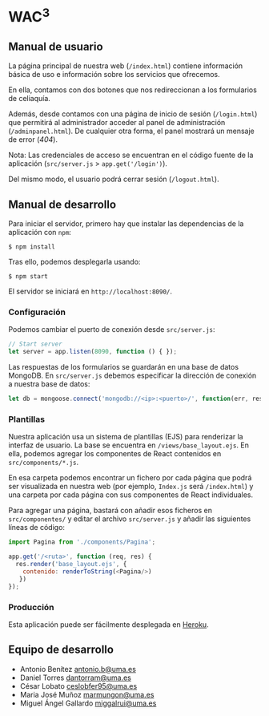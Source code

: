 # WAC<sup>3</sup>

## Manual de usuario

La página principal de nuestra web (`/index.html`) contiene información básica de uso e
información sobre los servicios que ofrecemos.

En ella, contamos con dos botones que nos redireccionan a los formularios de celiaquía.

Además, desde contamos con una página de inicio de sesión (`/login.html`) que permitirá
al administrador acceder al panel de administración (`/adminpanel.html`). De cualquier otra forma,
el panel mostrará un mensaje de error (*404*).

   Nota: Las credenciales de acceso se encuentran en el código fuente de la aplicación
   (`src/server.js` > `app.get('/login')`).

Del mismo modo, el usuario podrá cerrar sesión (`/logout.html`).

## Manual de desarrollo

Para iniciar el servidor, primero hay que instalar las dependencias
de la aplicación con `npm`:

```shell
$ npm install
```

Tras ello, podemos desplegarla usando:

```shell
$ npm start
```

El servidor se iniciará en `http://localhost:8090/`.

### Configuración
Podemos cambiar el puerto de conexión desde `src/server.js`:

```javascript
// Start server
let server = app.listen(8090, function () { });
```

Las respuestas de los formularios se guardarán en una base de datos MongoDB.
En `src/server.js` debemos especificar la dirección de conexión a nuestra base de datos:

```javascript
let db = mongoose.connect('mongodb://<ip>:<puerto>/', function(err, response){ });
```

### Plantillas

Nuestra aplicación usa un sistema de plantillas (EJS) para renderizar la interfaz de usuario.
La base se encuentra en `/views/base_layout.ejs`. En ella, podemos agregar
los componentes de React contenidos en `src/components/*.js`.

En esa carpeta podemos encontrar un fichero por cada página que podrá ser visualizada en nuestra
web (por ejemplo, `Index.js` será `/index.html`) y una carpeta por cada página con sus
componentes de React individuales.

Para agregar una página, bastará con añadir esos ficheros en `src/componentes/` y editar el archivo
`src/server.js` y añadir las siguientes líneas de código:

```javascript
import Pagina from './components/Pagina';

app.get('/<ruta>', function (req, res) {
  res.render('base_layout.ejs', {
    contenido: renderToString(<Pagina/>)
   })
});
```

### Producción

Esta aplicación puede ser fácilmente desplegada en  [Heroku](https://www.heroku.com/).

## Equipo de desarrollo

* Antonio Benítez <antonio.b@uma.es>
* Daniel Torres <dantorram@uma.es>
* César Lobato <ceslobfer95@uma.es>
* Maria José Muñoz <marmungon@uma.es>
* Miguel Ángel Gallardo <miggalrui@uma.es>
